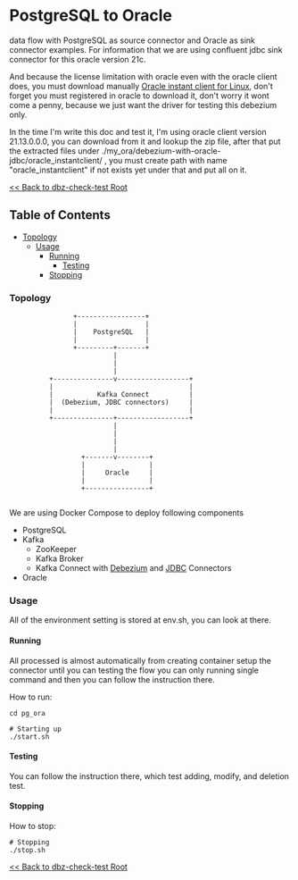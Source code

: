 # PostgreSQL to Oracle

data flow with PostgreSQL as source connector and Oracle as sink connector examples. For information that we are using confluent jdbc sink connector for this oracle version 21c.

And because the license limitation with oracle even with the oracle client does, you must download manually [Oracle instant client for Linux](http://www.oracle.com/technetwork/topics/linuxx86-64soft-092277.html), don't forget you must registered in oracle to download it, don't worry it wont come a penny, because we just want the driver for testing this debezium only.

In the time I'm write this doc and test it, I'm using oracle client version 21.13.0.0.0, you can download from it and lookup the zip file, after that put the extracted files under ./my_ora/debezium-with-oracle-jdbc/oracle_instantclient/ , you must create path with name "oracle_instantclient" if not exists yet under that and put all on it.

[<< Back to dbz-check-test Root](../README.md)

## Table of Contents

* [Topology](#topology)
    * [Usage](#usage)
        * [Running](#running)
          * [Testing](#testing)         
        * [Stopping](#stopping)


### Topology


```
                +-----------------+
                |                 |
                |    PostgreSQL   |
                |                 |
                +---------+-------+
                          |
                          |
                          |
          +---------------v------------------+
          |                                  |
          |           Kafka Connect          |
          |  (Debezium, JDBC connectors)     |
          |                                  |
          +---------------+------------------+
                          |
                          |
                          |
                          |
                  +-------v--------+
                  |                |
                  |     Oracle     |
                  |                |
                  +----------------+


```
We are using Docker Compose to deploy following components
* PostgreSQL
* Kafka
  * ZooKeeper
  * Kafka Broker
  * Kafka Connect with [Debezium](https://debezium.io/) and  [JDBC](https://debezium.io/documentation/reference/stable/connectors/jdbc.html) Connectors
* Oracle

### Usage
All of the environment setting is stored at env.sh, you can look at there.

#### Running
All processed is almost automatically from creating container setup the connector until you can testing the flow you can only running single command and then you can follow the instruction there.

How to run:

```shell
cd pg_ora

# Starting up
./start.sh

```


#### Testing

You can follow the instruction there, which test adding, modify, and deletion test.


#### Stopping
How to stop:

```shell
# Stopping 
./stop.sh

```




[<< Back to dbz-check-test Root](../README.md)